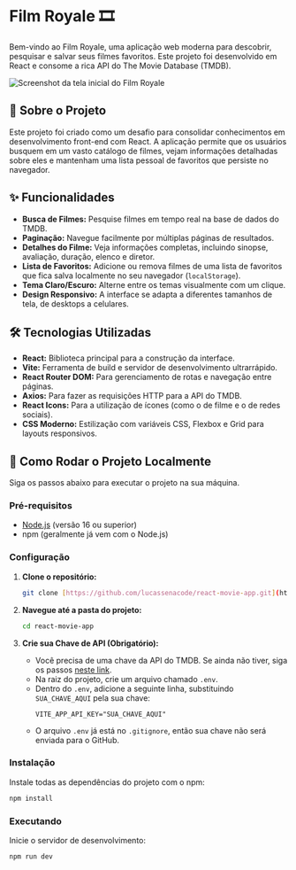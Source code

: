 # Film Royale 🎞️

Bem-vindo ao Film Royale, uma aplicação web moderna para descobrir, pesquisar e salvar seus filmes favoritos. Este projeto foi desenvolvido em React e consome a rica API do The Movie Database (TMDB).

![Screenshot da tela inicial do Film Royale]() 


## 📜 Sobre o Projeto

Este projeto foi criado como um desafio para consolidar conhecimentos em desenvolvimento front-end com React. A aplicação permite que os usuários busquem em um vasto catálogo de filmes, vejam informações detalhadas sobre eles e mantenham uma lista pessoal de favoritos que persiste no navegador.

## ✨ Funcionalidades

* **Busca de Filmes:** Pesquise filmes em tempo real na base de dados do TMDB.
* **Paginação:** Navegue facilmente por múltiplas páginas de resultados.
* **Detalhes do Filme:** Veja informações completas, incluindo sinopse, avaliação, duração, elenco e diretor.
* **Lista de Favoritos:** Adicione ou remova filmes de uma lista de favoritos que fica salva localmente no seu navegador (`localStorage`).
* **Tema Claro/Escuro:** Alterne entre os temas visualmente com um clique.
* **Design Responsivo:** A interface se adapta a diferentes tamanhos de tela, de desktops a celulares.

## 🛠️ Tecnologias Utilizadas

* **React:** Biblioteca principal para a construção da interface.
* **Vite:** Ferramenta de build e servidor de desenvolvimento ultrarrápido.
* **React Router DOM:** Para gerenciamento de rotas e navegação entre páginas.
* **Axios:** Para fazer as requisições HTTP para a API do TMDB.
* **React Icons:** Para a utilização de ícones (como o de filme e o de redes sociais).
* **CSS Moderno:** Estilização com variáveis CSS, Flexbox e Grid para layouts responsivos.

## 🚀 Como Rodar o Projeto Localmente

Siga os passos abaixo para executar o projeto na sua máquina.

### Pré-requisitos

* [Node.js](https://nodejs.org/) (versão 16 ou superior)
* npm (geralmente já vem com o Node.js)

### Configuração

1.  **Clone o repositório:**
    ```bash
    git clone [https://github.com/lucassenacode/react-movie-app.git](https://github.com/lucassenacode/react-movie-app.git)
    ```

2.  **Navegue até a pasta do projeto:**
    ```bash
    cd react-movie-app
    ```

3.  **Crie sua Chave de API (Obrigatório):**
    * Você precisa de uma chave da API do TMDB. Se ainda não tiver, siga os passos [neste link](https://developer.themoviedb.org/docs/getting-started).
    * Na raiz do projeto, crie um arquivo chamado `.env`.
    * Dentro do `.env`, adicione a seguinte linha, substituindo `SUA_CHAVE_AQUI` pela sua chave:
        ```
        VITE_APP_API_KEY="SUA_CHAVE_AQUI"
        ```
    * O arquivo `.env` já está no `.gitignore`, então sua chave não será enviada para o GitHub.

### Instalação

Instale todas as dependências do projeto com o npm:
```bash
npm install
```

### Executando
Inicie o servidor de desenvolvimento:
```bash
npm run dev
```